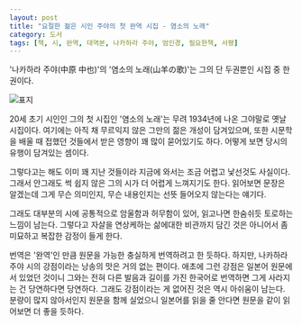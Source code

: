 ```yaml
---
layout: post
title: "요절한 젊은 시인 주야의 첫 완역 시집 - 염소의 노래"
category: 도서
tags: [책, 시, 완역, 대역본, 나카하라 주야, 엄인경, 필요한책, 서평]
---
```


'나카하라 주야(中原 中也)'의
'염소의 노래(山羊の歌)'는
그의 단 두권뿐인 시집 중 한 권이다.

![표지](https://lh3.googleusercontent.com/t6XCxKsztOe4r4xhOZcp0ta-ve2IwgHfSfZmNz54DXGBbDDngQ3egBB9jKaZV26eWItG5K8b7cecTw=s480)

20세 초기 시인인 그의 첫 시집인 '염소의 노래'는
무려 1934년에 나온 그야말로 옛날 시집이다.
여기에는 아직 채 무르익지 않은 그만의 젊은 개성이 담겨있으며,
또한 시문학을 배울 때 접했던 것들에서 받은 영향이
꽤 많이 묻어있기도 하다.
어떻게 보면 당시의 유행이 담겨있는 셈이다.

그렇다고는 해도 이미 꽤 지난 것들이라
지금에 와서는 조금 어렵고 낯선것도 사실이다.
그래서 안그래도 썩 쉽지 않은 그의 시가
더 어렵게 느껴지기도 한다.
읽어보면 문장은 알겠는데 그게 무슨 의미인지, 무슨 내용인지는 선뜻 들어오지 않는다는 얘기다.

그래도 대부분의 시에 공통적으로 암울함과 허무함이 있어,
읽고나면 한숨쉬듯 토로하는 느낌이 남는다.
그렇다고 자살을 연상케하는 삶에대한 비관까지 담긴 것은 아니어서
좀 미묘하고 복잡한 감정이 들게 한다.

번역은 '완역'인 만큼 원문을 가능한 충실하게 번역하려고 한 듯하다.
하지만, 나카하라 주야 시의 강점이라는 낭송의 맛은 거의 없는 편이다.
애초에 그런 강점은 일본어 원문에서 있었던 것이니
그와는 전혀 다른 발음과 길이를 가진 한국어로 번역하면 그게 사라지는 건 당연하다면 당연하다.
그래도 강점이라는 게 없어진 것은 역시 아쉬움이 남는다.
분량이 많지 않아서인지 원문을 함께 실었으니
일본어를 읽을 줄 안다면 원문을 같이 읽어보면 더 좋을 듯하다.
